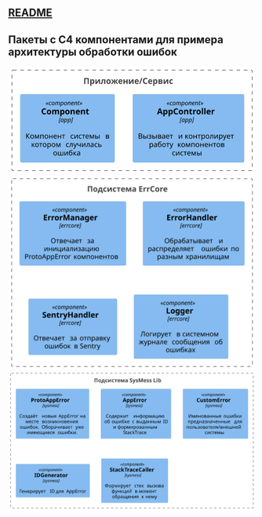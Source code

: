 [README](../../../README.md)
---

## Пакеты с C4 компонентами для примера архитектуры обработки ошибок
![image](../../resources/packages/c4/app.svg)
![image](../../resources/packages/c4/errcore.svg)
![image](../../resources/packages/c4/sysmess.svg)
